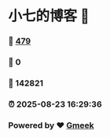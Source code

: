 # 小七的博客 :link:  
### :page_facing_up: [479](/tag.html) 
### :speech_balloon: 0 
### :hibiscus: 142821 
### :alarm_clock: 2025-08-23 16:29:36 
### Powered by :heart: [Gmeek](https://github.com/Meekdai/Gmeek)
